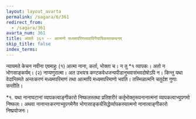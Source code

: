 ```yaml
---
layout: layout_avarta
permalink: /sagara/6/361
redirect_from:
  - /sagara/361
avarta_num: 361
title: आवर्तः ३६१ -- आत्मनो मध्यमपरिणत्ववादिनैयायिकमतकथनम्
skip_title: false
index_terms: 
---
```


न्यायमते केचन नवीना एवमाहुः (१) आत्मा नाना, कर्ता,
भोक्ता च। न तु *१ व्यापकः। अतो न भोगसाङ्कर्यम्। (२) नाप्यणुरात्मा।
अत उभयत्र कण्टकवेधजन्यपीडानुभवासंभवदोषोऽपि न। किन्तु यथा
वेदान्तिमते अन्तःकरणं मध्यमपरिमाणं तथा आत्मापि मध्यमपरिमाणो
भवति। तस्मिन्नात्मनि चतुर्दश गुणाः सन्तीति।

<div class="footnote" markdown="1">
*१. यथा नानाघटानां व्यापकत्वाङ्गीकारो निष्फलस्तथा प्रतिशरीरं कर्तृभोक्तृरूपनानात्मनां व्यापकत्वाभ्युपगमो निष्फलः। अथवा नानान्तःकरणाभ्युपगमेनैव भोगासाङ्कर्यसिद्धेर्व्यापकस्यात्मनो नानात्वाङ्गीकारो निष्प्रयोजनः।
</div>
